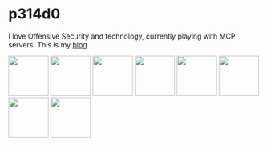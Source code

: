 <h1>p314d0</h1>

I love Offensive Security and technology, currently playing with MCP servers.
This is my [blog](https://p314do.github.io/blog/)

   

<img width="80" height="80" src="https://static.offsec.com/media/lms/credentials/OSWP_Acclaim_Badge.svg" /> <img width="80" height="80" src="https://images.credly.com/images/95043c37-e916-4e4e-96ab-06fb66056648/blob" /> <img width="80" height="80" src="https://github.com/user-attachments/assets/653240c0-d336-4246-a0b3-896afc70f913" /> <img width="80" height="80" src="https://media.eu.badgr.com/uploads/badges/assertion-QOvrsf6LSZ6Uhcj9Q8b6rQ.png?versionId=xq_l8PzVDk4Imtf9yG4l2WGlvvDFjs.Q" /> <img width="80" height="80" src="https://templates.images.credential.net/17242542744563865114915785579993.png" /> <img width="80" height="80" src="https://us-east-1.graphassets.com/AwCYQkwjSUCbfkm08Ct1Mz/cmcc5eg89gvu907k5ns96lqlz" /> <img width="80" height="80" src="https://us-east-1.graphassets.com/AwCYQkwjSUCbfkm08Ct1Mz/cmcc4rcyjmlbk07ir6t6m20d2" /> <img width="80" height="80" src="https://us-east-1.graphassets.com/AwCYQkwjSUCbfkm08Ct1Mz/cmcc3wze0lx3007irps13e6k3" />
